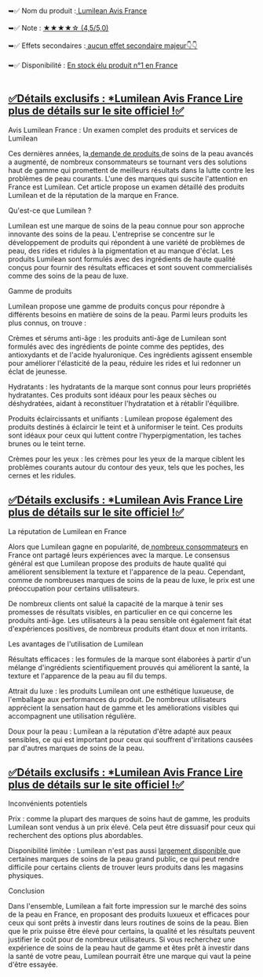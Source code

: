 <div class="CjVfdc"><span class="C9DxTc ">➥✅ Nom du produit :</span><a class="XqQF9c" href="https://trendgadgetz.shop/leancaps-fr-buy" target="_blank"><span class="C9DxTc ">&nbsp;</span></a><a class="XqQF9c" href="https://getdeal24x7.com/lumilean-fr-buy" target="_blank"><span class="C9DxTc ">Lumilean Avis France</span></a></div>
<div id="h.2nz2twomsc7k" class="CobnVe yMxPgf  aP9Z7e">&nbsp;</div>
<div class="CjVfdc"><span class="C9DxTc ">➥✅ Note :&nbsp;</span><a class="XqQF9c" href="https://getdeal24x7.com/lumilean-fr-buy" target="_blank"><span class="C9DxTc ">★★★★☆ (4,5/5,0)</span></a></div>
<div class="CjVfdc">
<div class="PPhIP rviiZ">&nbsp;</div>
<span class="C9DxTc ">➥✅ Effets secondaires :</span><a class="XqQF9c" href="https://getdeal24x7.com/lumilean-fr-buy" target="_blank"><span class="C9DxTc ">&nbsp;aucun effet secondaire majeur👇👇</span></a></div>
<div id="h.hauzo22depcv" class="CobnVe yMxPgf  aP9Z7e">&nbsp;</div>
<div class="CjVfdc"><span class="C9DxTc ">➥✅ Disponibilit&eacute; :&nbsp;</span><a class="XqQF9c" href="https://getdeal24x7.com/lumilean-fr-buy" target="_blank"><span class="C9DxTc ">En stock &eacute;lu produit n&deg;1 en France</span></a></div>
<div id="h.rngtukgjyhuc" class="CobnVe yMxPgf  aP9Z7e">&nbsp;</div>
<h2 class="CjVfdc"><a class="XqQF9c" href="https://www.facebook.com/LumileanAvisFrance/" target="_blank"><span class="puwcIf C9DxTc ">✅D&eacute;tails exclusifs : *Lumilean Avis France Lire plus de d&eacute;tails sur le site officiel !✅</span></a></h2>
<p class="zfr3Q CDt4Ke " dir="ltr"><span class="jgG6ef C9DxTc ">Avis Lumilean France : Un examen complet des produits et services de Lumilean</span></p>
<p class="zfr3Q CDt4Ke " dir="ltr"><span class="jgG6ef C9DxTc ">Ces derni&egrave;res ann&eacute;es, la</span><a class="XqQF9c" href="https://www.facebook.com/LumileanAvisFrance/" target="_blank"><span class="jgG6ef C9DxTc ">&nbsp;demande de produits&nbsp;</span></a><span class="jgG6ef C9DxTc ">de soins de la peau avanc&eacute;s a augment&eacute;, de nombreux consommateurs se tournant vers des solutions haut de gamme qui promettent de meilleurs r&eacute;sultats dans la lutte contre les probl&egrave;mes de peau courants. L'une des marques qui suscite l'attention en France est Lumilean. Cet article propose un examen d&eacute;taill&eacute; des produits Lumilean et de la r&eacute;putation de la marque en France.</span></p>
<p class="zfr3Q CDt4Ke " dir="ltr"><span class="jgG6ef C9DxTc ">Qu'est-ce que Lumilean ?</span></p>
<p class="zfr3Q CDt4Ke " dir="ltr"><span class="jgG6ef C9DxTc ">Lumilean est une marque de soins de la peau connue pour son approche innovante des soins de la peau. L'entreprise se concentre sur le d&eacute;veloppement de produits qui r&eacute;pondent &agrave; une vari&eacute;t&eacute; de probl&egrave;mes de peau, des rides et ridules &agrave; la pigmentation et au manque d'&eacute;clat. Les produits Lumilean sont formul&eacute;s avec des ingr&eacute;dients de haute qualit&eacute; con&ccedil;us pour fournir des r&eacute;sultats efficaces et sont souvent commercialis&eacute;s comme des soins de la peau de luxe.</span></p>
<p class="zfr3Q CDt4Ke " dir="ltr"><span class="jgG6ef C9DxTc ">Gamme de produits</span></p>
<p class="zfr3Q CDt4Ke " dir="ltr"><span class="jgG6ef C9DxTc ">Lumilean propose une gamme de produits con&ccedil;us pour r&eacute;pondre &agrave; diff&eacute;rents besoins en mati&egrave;re de soins de la peau. Parmi leurs produits les plus connus, on trouve :</span></p>
<p class="zfr3Q CDt4Ke " dir="ltr"><span class="jgG6ef C9DxTc ">Cr&egrave;mes et s&eacute;rums anti-&acirc;ge : les produits anti-&acirc;ge de Lumilean sont formul&eacute;s avec des ingr&eacute;dients de pointe comme des peptides, des antioxydants et de l'acide hyaluronique. Ces ingr&eacute;dients agissent ensemble pour am&eacute;liorer l'&eacute;lasticit&eacute; de la peau, r&eacute;duire les rides et lui redonner un &eacute;clat de jeunesse.</span></p>
<p class="zfr3Q CDt4Ke " dir="ltr"><span class="jgG6ef C9DxTc ">Hydratants : les hydratants de la marque sont connus pour leurs propri&eacute;t&eacute;s hydratantes. Ces produits sont id&eacute;aux pour les peaux s&egrave;ches ou d&eacute;shydrat&eacute;es, aidant &agrave; reconstituer l'hydratation et &agrave; r&eacute;tablir l'&eacute;quilibre.</span></p>
<p class="zfr3Q CDt4Ke " dir="ltr"><span class="jgG6ef C9DxTc ">Produits &eacute;claircissants et unifiants : Lumilean propose &eacute;galement des produits destin&eacute;s &agrave; &eacute;claircir le teint et &agrave; uniformiser le teint. Ces produits sont id&eacute;aux pour ceux qui luttent contre l'hyperpigmentation, les taches brunes ou le teint terne.</span></p>
<p class="zfr3Q CDt4Ke " dir="ltr"><span class="jgG6ef C9DxTc ">Cr&egrave;mes pour les yeux : les cr&egrave;mes pour les yeux de la marque ciblent les probl&egrave;mes courants autour du contour des yeux, tels que les poches, les cernes et les ridules.</span></p>
<h2 class="CjVfdc"><a class="XqQF9c" href="https://www.facebook.com/LumileanAvisFrance/" target="_blank"><span class="puwcIf C9DxTc ">✅D&eacute;tails exclusifs : *Lumilean Avis France Lire plus de d&eacute;tails sur le site officiel !✅</span></a></h2>
<p class="zfr3Q CDt4Ke " dir="ltr"><span class="jgG6ef C9DxTc ">La r&eacute;putation de Lumilean en France</span></p>
<p class="zfr3Q CDt4Ke " dir="ltr"><span class="jgG6ef C9DxTc ">Alors que Lumilean gagne en popularit&eacute;, de</span><a class="XqQF9c" href="https://www.facebook.com/LumileanAvisFrance/" target="_blank"><span class="jgG6ef C9DxTc ">&nbsp;nombreux consommateurs</span></a><span class="jgG6ef C9DxTc ">&nbsp;en France ont partag&eacute; leurs exp&eacute;riences avec la marque. Le consensus g&eacute;n&eacute;ral est que Lumilean propose des produits de haute qualit&eacute; qui am&eacute;liorent sensiblement la texture et l'apparence de la peau. Cependant, comme de nombreuses marques de soins de la peau de luxe, le prix est une pr&eacute;occupation pour certains utilisateurs.</span></p>
<p class="zfr3Q CDt4Ke " dir="ltr"><span class="jgG6ef C9DxTc ">De nombreux clients ont salu&eacute; la capacit&eacute; de la marque &agrave; tenir ses promesses de r&eacute;sultats visibles, en particulier en ce qui concerne les produits anti-&acirc;ge. Les utilisateurs &agrave; la peau sensible ont &eacute;galement fait &eacute;tat d'exp&eacute;riences positives, de nombreux produits &eacute;tant doux et non irritants.</span></p>
<p class="zfr3Q CDt4Ke " dir="ltr"><span class="jgG6ef C9DxTc ">Les avantages de l'utilisation de Lumilean</span></p>
<p class="zfr3Q CDt4Ke " dir="ltr"><span class="jgG6ef C9DxTc ">R&eacute;sultats efficaces : les formules de la marque sont &eacute;labor&eacute;es &agrave; partir d'un m&eacute;lange d'ingr&eacute;dients scientifiquement prouv&eacute;s qui am&eacute;liorent la sant&eacute;, la texture et l'apparence de la peau au fil du temps.</span></p>
<p class="zfr3Q CDt4Ke " dir="ltr"><span class="jgG6ef C9DxTc ">Attrait du luxe : les produits Lumilean ont une esth&eacute;tique luxueuse, de l'emballage aux performances du produit. De nombreux utilisateurs appr&eacute;cient la sensation haut de gamme et les am&eacute;liorations visibles qui accompagnent une utilisation r&eacute;guli&egrave;re.</span></p>
<p class="zfr3Q CDt4Ke " dir="ltr"><span class="jgG6ef C9DxTc ">Doux pour la peau : Lumilean a la r&eacute;putation d'&ecirc;tre adapt&eacute; aux peaux sensibles, ce qui est important pour ceux qui souffrent d'irritations caus&eacute;es par d'autres marques de soins de la peau.</span></p>
<h2 class="CjVfdc"><strong><a class="XqQF9c" href="https://www.facebook.com/LumileanAvisFrance/" target="_blank"><span class="puwcIf C9DxTc ">✅D&eacute;tails exclusifs : *Lumilean Avis France Lire plus de d&eacute;tails sur le site officiel !✅</span></a></strong></h2>
<p class="zfr3Q CDt4Ke " dir="ltr"><span class="jgG6ef C9DxTc ">Inconv&eacute;nients potentiels</span></p>
<p class="zfr3Q CDt4Ke " dir="ltr"><span class="jgG6ef C9DxTc ">Prix : comme la plupart des marques de soins haut de gamme, les produits Lumilean sont vendus &agrave; un prix &eacute;lev&eacute;. Cela peut &ecirc;tre dissuasif pour ceux qui recherchent des options plus abordables.</span></p>
<p class="zfr3Q CDt4Ke " dir="ltr"><span class="jgG6ef C9DxTc ">Disponibilit&eacute; limit&eacute;e : Lumilean n'est pas aussi&nbsp;</span><a class="XqQF9c" href="https://www.facebook.com/LumileanAvisFrance/" target="_blank"><span class="jgG6ef C9DxTc ">largement disponible&nbsp;</span></a><span class="jgG6ef C9DxTc ">que certaines marques de soins de la peau grand public, ce qui peut rendre difficile pour certains clients de trouver leurs produits dans les magasins physiques.</span></p>
<p class="zfr3Q CDt4Ke " dir="ltr"><span class="jgG6ef C9DxTc ">Conclusion</span></p>
<p class="zfr3Q CDt4Ke " dir="ltr"><span class="jgG6ef C9DxTc ">Dans l'ensemble, Lumilean a fait forte impression sur le march&eacute; des soins de la peau en France, en proposant des produits luxueux et efficaces pour ceux qui sont pr&ecirc;ts &agrave; investir dans leurs routines de soins de la peau. Bien que le prix puisse &ecirc;tre &eacute;lev&eacute; pour certains, la qualit&eacute; et les r&eacute;sultats peuvent justifier le co&ucirc;t pour de nombreux utilisateurs. Si vous recherchez une exp&eacute;rience de soins de la peau haut de gamme et &ecirc;tes pr&ecirc;t &agrave; investir dans la sant&eacute; de votre peau, Lumilean pourrait &ecirc;tre une marque qui vaut la peine d'&ecirc;tre essay&eacute;e.</span></p>
